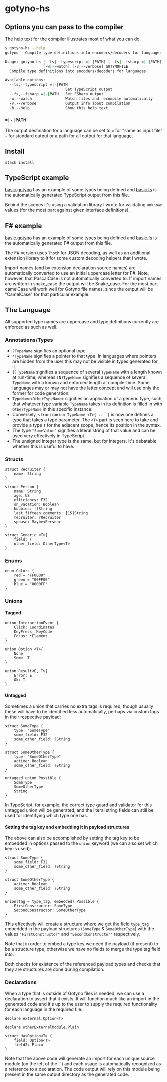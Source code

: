 # gotyno-hs

## Options you can pass to the compiler

The help text for the compiler illustrates most of what you can do.

```bash
$ gotyno-hs --help
gotyno - Compile type definitions into encoders/decoders for languages

Usage: gotyno-hs [--ts|--typescript =|-|PATH] [--fs|--fsharp =|-|PATH] 
                 [-w|--watch] [-v|--verbose] GOTYNOFILE
  Compile type definitions into encoders/decoders for languages

Available options:
  --ts,--typescript =|-|PATH
                           Set TypeScript output
  --fs,--fsharp =|-|PATH   Set FSharp output
  -w,--watch               Watch files and recompile automatically
  -v,--verbose             Output info about compilation
  -h,--help                Show this help text
```

### `=|-|PATH`

The output destination for a language can be set to `=` for "same as input file"
`-` for standard output or a path for all output for that language.

## Install

```
stack install
```

## TypeScript example

[basic.gotyno](./examples/basic.gotyno) has an example of some types being
defined and [basic.ts](./examples/basic.ts) is the automatically generated
TypeScript output from this file.

Behind the scenes it's using a validation library I wrote for validating
`unknown` values (for the most part against given interface definitions).

## F# example

[basic.gotyno](./examples/basic.gotyno) has an example of some types being
defined and [basic.fs](./examples/basic.fs) is the automatically generated
F# output from this file.

The F# version uses `Thoth` for JSON decoding, as well as an additional
extension library to it for some custom decoding helpers that I wrote.

Import names (and by extension declaration source names) are automatically
converted to use an initial uppercase letter for F#. Note, however, that
PascalCase is not automatically converted to. If import names are written in
snake_case the output will be Snake_case. For the most part camelCase will work
well for Gotyno file names, since the output will be "CamelCase" for that
particular example.

## The Language

All supported type names are uppercase and type definitions currently are
enforced as such as well.

### Annotations/Types

- `?TypeName` signifies an optional type.
- `*TypeName` signifies a pointer to that type. In languages where pointers are
  hidden from the user this may not be visible in types generated for it.
- `[]TypeName` signifies a sequence of several `TypeName` with a length known at
  run-time, whereas `[N]TypeName` signifies a sequence of several `TypeName`
  with a known and enforced length at compile-time. Some languages may or may
  not have the latter concept and will use only the former for code generation.
- `TypeName<OtherTypeName>` signifies an application of a generic type, such that
  whatever type variable `TypeName` takes in its definition is filled in with
  `OtherTypeName` in this specific instance.
- Conversely, `struct/union TypeName <T>{ ... }` is how one defines a type that
  takes a type parameter. The `<T>` part is seen here to take and provide a type
  `T` for the adjacent scope, hence its position in the syntax.
- The type `"SomeValue"` signifies a literal string of that value and can be
  used very effectively in TypeScript.
- The unsigned integer type is the same, but for integers. It's debatable
  whether this is useful to have.

### Structs

```
struct Recruiter {
    name: String
}

struct Person {
    name: String
    age: U8
    efficiency: F32
    on_vacation: Boolean
    hobbies: []String
    last_fifteen_comments: [15]String
    recruiter: ?Recruiter
    spouse: Maybe<Person>
}

struct Generic <T>{
    field: T
    other_field: OtherType<T>
}
```

### Enums

```
enum Colors {
    red = "FF0000"
    green = "00FF00"
    blue = "0000FF"
}
```

### Unions

#### Tagged

```
union InteractionEvent {
    Click: Coordinates
    KeyPress: KeyCode
    Focus: *Element
}

union Option <T>{
    None
    Some: T
}

union Result<E, T>{
    Error: E
    Ok: T
}
```

#### Untagged

Sometimes a union that carries no extra tags is required, though usually these
will have to be identified less automatically, perhaps via custom tags in their
respective payload:

```
struct SomeType {
    type: "SomeType"
    some_field: F32
    some_other_field: ?String
}

struct SomeOtherType {
    type: "SomeOtherType"
    active: Boolean
    some_other_field: ?String
}

untagged union Possible {
    SomeType
    SomeOtherType
    String
}
```

In TypeScript, for example, the correct type guard and validator for this
untagged union will be generated, and the literal string fields can still be
used for identifying which type one has.

#### Setting the tag key and embedding it in payload structures

The above can also be accomplished by setting the tag key to be embedded in
options passed to the `union` keyword (we can also set which key is used):

```
struct SomeType {
    some_field: F32
    some_other_field: ?String
}

struct SomeOtherType {
    active: Boolean
    some_other_field: ?String
}

union(tag = type_tag, embedded) Possible {
    FirstConstructor: SomeType
    SecondConstructor: SomeOtherType
}
```

This effectively will create a structure where we get the field `type_tag`
embedded in the payload structures (`SomeType` & `SomeOtherType`) with the
values `"FirstConstructor"` and `"SecondConstructor"` respectively.

Note that in order to embed a type key we need the payload (if present) to be a
structure type, otherwise we have no fields to merge the type tag field into.

Both checks for existence of the referenced payload types and checks that they
are structures are done during compilation.

### Declarations

When a type that is outside of Gotyno files is needed, we can use a declaration
to assert that it exists. It will function much like an import in the generated
code and it's up to the user to supply the required functionality for each
language in the required file:

```
declare external.Option<T>

declare otherExternalModule.Plain

struct HasOption<T> {
    field: Option<T>
    field2: Plain
}
```

Note that the above code will generate an import for each unique source module
(on the left of the '.') and each usage is automatically recognized as a
reference to a declaration. The code output will rely on this module being
present in the same output directory as the generated code.
